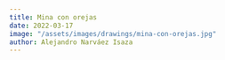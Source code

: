 ```yaml
---
title: Mina con orejas
date: 2022-03-17
image: "/assets/images/drawings/mina-con-orejas.jpg"
author: Alejandro Narváez Isaza
---
```

